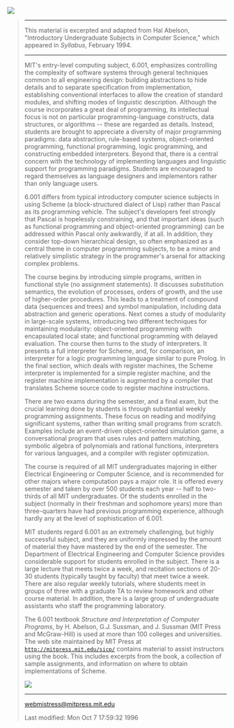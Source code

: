 ![](graphics/course-header.gif)

> * * * * *
>
> This material is excerpted and adapted from Hal Abelson, "Introductory Undergraduate Subjects in Computer Science," which appeared in *Syllabus*, February 1994.
>
> * * * * *
>
> MIT's entry-level computing subject, 6.001, emphasizes controlling the complexity of software systems through general techniques common to all engineering design: building abstractions to hide details and to separate specification from implementation, establishing conventional interfaces to allow the creation of standard modules, and shifting modes of linguistic description. Although the course incorporates a great deal of programming, its intellectual focus is not on particular programming-language constructs, data structures, or algorithms -- these are regarded as details. Instead, students are brought to appreciate a diversity of major programming paradigms: data abstraction, rule-based systems, object-oriented programming, functional programming, logic programming, and constructing embedded interpreters. Beyond that, there is a central concern with the technology of implementing languages and linguistic support for programming paradigms. Students are encouraged to regard themselves as language designers and implementors rather than only language users.
>
> 6.001 differs from typical introductory computer science subjects in using Scheme (a block-structured dialect of Lisp) rather than Pascal as its programming vehicle. The subject's developers feel strongly that Pascal is hopelessly constraining, and that important ideas (such as functional programming and object-oriented programming) can be addressed within Pascal only awkwardly, if at all. In addition, they consider top-down hierarchical design, so often emphasized as a central theme in computer programming subjects, to be a minor and relatively simplistic strategy in the programmer's arsenal for attacking complex problems.
>
> The course begins by introducing simple programs, written in functional style (no assignment statements). It discusses substitution semantics, the evolution of processes, orders of growth, and the use of higher-order procedures. This leads to a treatment of compound data (sequences and trees) and symbol manipulation, including data abstraction and generic operations. Next comes a study of modularity in large-scale systems, introducing two different techniques for maintaining modularity: object-oriented programming with encapsulated local state; and functional programming with delayed evaluation. The course then turns to the study of interpreters. It presents a full interpreter for Scheme, and, for comparison, an interpreter for a logic programming language similar to pure Prolog. In the final section, which deals with register machines, the Scheme interpreter is implemented for a simple register machine, and the register machine implementation is augmented by a compiler that translates Scheme source code to register machine instructions.
>
> There are two exams during the semester, and a final exam, but the crucial learning done by students is through substantial weekly programming assignments. These focus on reading and modifying significant systems, rather than writing small programs from scratch. Examples include an event-driven object-oriented simulation game, a conversational program that uses rules and pattern matching, symbolic algebra of polynomials and rational functions, interpreters for various languages, and a compiler with register optimization.
>
> The course is required of all MIT undergraduates majoring in either Electrical Engineering or Computer Science, and is recommended for other majors where computation pays a major role. It is offered every semester and taken by over 500 students each year -- half to two-thirds of all MIT undergraduates. Of the students enrolled in the subject (normally in their freshman and sophomore years) more than three-quarters have had previous programming experience, although hardly any at the level of sophistication of 6.001.
>
> MIT students regard 6.001 as an extremely challenging, but highly successful subject, and they are uniformly impressed by the amount of material they have mastered by the end of the semester. The Department of Electrical Engineering and Computer Science provides considerable support for students enrolled in the subject. There is a large lecture that meets twice a week, and recitation sections of 20-30 students (typically taught by faculty) that meet twice a week. There are also regular weekly tutorials, where students meet in groups of three with a graduate TA to review homework and other course material. In addition, there is a large group of undergraduate assistants who staff the programming laboratory.
>
> The 6.001 textbook *Structure and Interpretation of Computer Programs*, by H. Abelson, G.J. Sussman, and J. Sussman (MIT Press and McGraw-Hill) is used at more than 100 colleges and universities. The web site maintained by MIT Press at [`http://mitpress.mit.edu/sicp/`](http://mitpress.mit.edu/sicp/) contains material to assist instructors using the book. This includes excerpts from the book, a collection of sample assignments, and information on where to obtain implementations of Scheme.
>
>  [![](back.gif)](sicp.html)
>
> * * * * *
>
> <webmistress@mitpress.mit.edu>
>
> Last modified: Mon Oct 7 17:59:32 1996

